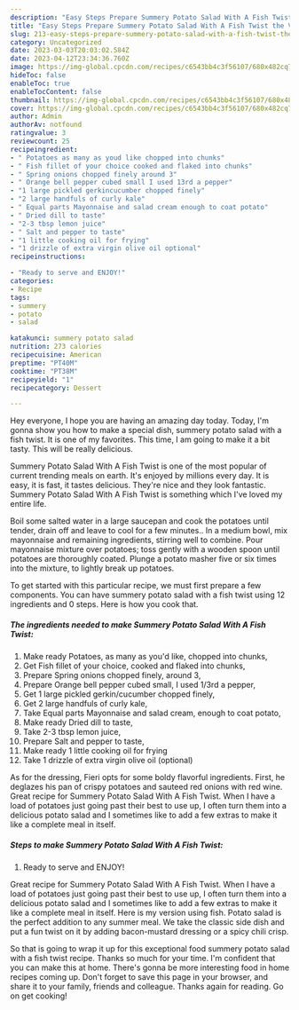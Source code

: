 ```yaml
---
description: "Easy Steps Prepare Summery Potato Salad With A Fish Twist the Very Delicious}"
title: "Easy Steps Prepare Summery Potato Salad With A Fish Twist the Very Delicious}"
slug: 213-easy-steps-prepare-summery-potato-salad-with-a-fish-twist-the-very-delicious
category: Uncategorized
date: 2023-03-03T20:03:02.584Z
date: 2023-04-12T23:34:36.760Z
image: https://img-global.cpcdn.com/recipes/c6543bb4c3f56107/680x482cq70/summery-potato-salad-with-a-fish-twist-recipe-main-photo.jpg
hideToc: false
enableToc: true
enableTocContent: false
thumbnail: https://img-global.cpcdn.com/recipes/c6543bb4c3f56107/680x482cq70/summery-potato-salad-with-a-fish-twist-recipe-main-photo.jpg
cover: https://img-global.cpcdn.com/recipes/c6543bb4c3f56107/680x482cq70/summery-potato-salad-with-a-fish-twist-recipe-main-photo.jpg
author: Admin
authorAv: notfound
ratingvalue: 3
reviewcount: 25
recipeingredient:
- " Potatoes as many as youd like chopped into chunks"
- " Fish fillet of your choice cooked and flaked into chunks"
- " Spring onions chopped finely around 3"
- " Orange bell pepper cubed small I used 13rd a pepper"
- "1 large pickled gerkincucumber chopped finely"
- "2 large handfuls of curly kale"
- " Equal parts Mayonnaise and salad cream enough to coat potato"
- " Dried dill to taste"
- "2-3 tbsp lemon juice"
- " Salt and pepper to taste"
- "1 little cooking oil for frying"
- "1 drizzle of extra virgin olive oil optional"
recipeinstructions:

- "Ready to serve and ENJOY!"
categories:
- Recipe
tags:
- summery
- potato
- salad

katakunci: summery potato salad 
nutrition: 273 calories
recipecuisine: American
preptime: "PT40M"
cooktime: "PT38M"
recipeyield: "1"
recipecategory: Dessert

---
```



Hey everyone, I hope you are having an amazing day today. Today, I'm gonna show you how to make a special dish, summery potato salad with a fish twist. It is one of my favorites. This time, I am going to make it a bit tasty. This will be really delicious.

Summery Potato Salad With A Fish Twist is one of the most popular of current trending meals on earth. It's enjoyed by millions every day. It is easy, it is fast, it tastes delicious. They're nice and they look fantastic. Summery Potato Salad With A Fish Twist is something which I've loved my entire life.

Boil some salted water in a large saucepan and cook the potatoes until tender, drain off and leave to cool for a few minutes.. In a medium bowl, mix mayonnaise and remaining ingredients, stirring well to combine. Pour mayonnaise mixture over potatoes; toss gently with a wooden spoon until potatoes are thoroughly coated. Plunge a potato masher five or six times into the mixture, to lightly break up potatoes.


To get started with this particular recipe, we must first prepare a few components. You can have summery potato salad with a fish twist using 12 ingredients and 0 steps. Here is how you cook that.

<!--inarticleads1-->

##### The ingredients needed to make Summery Potato Salad With A Fish Twist:

1. Make ready  Potatoes, as many as you&#39;d like, chopped into chunks,
1. Get  Fish fillet of your choice, cooked and flaked into chunks,
1. Prepare  Spring onions chopped finely, around 3,
1. Prepare  Orange bell pepper cubed small, I used 1/3rd a pepper,
1. Get 1 large pickled gerkin/cucumber chopped finely,
1. Get 2 large handfuls of curly kale,
1. Take  Equal parts Mayonnaise and salad cream, enough to coat potato,
1. Make ready  Dried dill to taste,
1. Take 2-3 tbsp lemon juice,
1. Prepare  Salt and pepper to taste,
1. Make ready 1 little cooking oil for frying
1. Take 1 drizzle of extra virgin olive oil (optional)


As for the dressing, Fieri opts for some boldy flavorful ingredients. First, he deglazes his pan of crispy potatoes and sauteed red onions with red wine. Great recipe for Summery Potato Salad With A Fish Twist. When I have a load of potatoes just going past their best to use up, I often turn them into a delicious potato salad and I sometimes like to add a few extras to make it like a complete meal in itself. 

<!--inarticleads2-->

##### Steps to make Summery Potato Salad With A Fish Twist:


1. Ready to serve and ENJOY!

Great recipe for Summery Potato Salad With A Fish Twist. When I have a load of potatoes just going past their best to use up, I often turn them into a delicious potato salad and I sometimes like to add a few extras to make it like a complete meal in itself. Here is my version using fish. Potato salad is the perfect addition to any summer meal. We take the classic side dish and put a fun twist on it by adding bacon-mustard dressing or a spicy chili crisp. 

So that is going to wrap it up for this exceptional food summery potato salad with a fish twist recipe. Thanks so much for your time. I'm confident that you can make this at home. There's gonna be more interesting food in home recipes coming up. Don't forget to save this page in your browser, and share it to your family, friends and colleague. Thanks again for reading. Go on get cooking!
